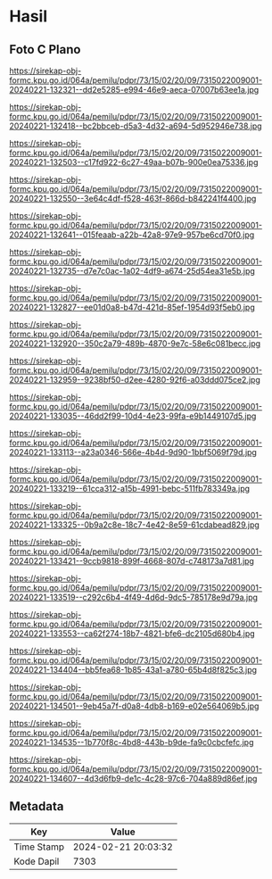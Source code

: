 # Hasil

## Foto C Plano

https://sirekap-obj-formc.kpu.go.id/064a/pemilu/pdpr/73/15/02/20/09/7315022009001-20240221-132321--dd2e5285-e994-46e9-aeca-07007b63ee1a.jpg

https://sirekap-obj-formc.kpu.go.id/064a/pemilu/pdpr/73/15/02/20/09/7315022009001-20240221-132418--bc2bbceb-d5a3-4d32-a694-5d952946e738.jpg

https://sirekap-obj-formc.kpu.go.id/064a/pemilu/pdpr/73/15/02/20/09/7315022009001-20240221-132503--c17fd922-6c27-49aa-b07b-900e0ea75336.jpg

https://sirekap-obj-formc.kpu.go.id/064a/pemilu/pdpr/73/15/02/20/09/7315022009001-20240221-132550--3e64c4df-f528-463f-866d-b842241f4400.jpg

https://sirekap-obj-formc.kpu.go.id/064a/pemilu/pdpr/73/15/02/20/09/7315022009001-20240221-132641--015feaab-a22b-42a8-97e9-957be6cd70f0.jpg

https://sirekap-obj-formc.kpu.go.id/064a/pemilu/pdpr/73/15/02/20/09/7315022009001-20240221-132735--d7e7c0ac-1a02-4df9-a674-25d54ea31e5b.jpg

https://sirekap-obj-formc.kpu.go.id/064a/pemilu/pdpr/73/15/02/20/09/7315022009001-20240221-132827--ee01d0a8-b47d-421d-85ef-1954d93f5eb0.jpg

https://sirekap-obj-formc.kpu.go.id/064a/pemilu/pdpr/73/15/02/20/09/7315022009001-20240221-132920--350c2a79-489b-4870-9e7c-58e6c081becc.jpg

https://sirekap-obj-formc.kpu.go.id/064a/pemilu/pdpr/73/15/02/20/09/7315022009001-20240221-132959--9238bf50-d2ee-4280-92f6-a03ddd075ce2.jpg

https://sirekap-obj-formc.kpu.go.id/064a/pemilu/pdpr/73/15/02/20/09/7315022009001-20240221-133035--46dd2f99-10d4-4e23-99fa-e9b1449107d5.jpg

https://sirekap-obj-formc.kpu.go.id/064a/pemilu/pdpr/73/15/02/20/09/7315022009001-20240221-133113--a23a0346-566e-4b4d-9d90-1bbf5069f79d.jpg

https://sirekap-obj-formc.kpu.go.id/064a/pemilu/pdpr/73/15/02/20/09/7315022009001-20240221-133219--61cca312-a15b-4991-bebc-511fb783349a.jpg

https://sirekap-obj-formc.kpu.go.id/064a/pemilu/pdpr/73/15/02/20/09/7315022009001-20240221-133325--0b9a2c8e-18c7-4e42-8e59-61cdabead829.jpg

https://sirekap-obj-formc.kpu.go.id/064a/pemilu/pdpr/73/15/02/20/09/7315022009001-20240221-133421--9ccb9818-899f-4668-807d-c748173a7d81.jpg

https://sirekap-obj-formc.kpu.go.id/064a/pemilu/pdpr/73/15/02/20/09/7315022009001-20240221-133519--c292c6b4-4f49-4d6d-9dc5-785178e9d79a.jpg

https://sirekap-obj-formc.kpu.go.id/064a/pemilu/pdpr/73/15/02/20/09/7315022009001-20240221-133553--ca62f274-18b7-4821-bfe6-dc2105d680b4.jpg

https://sirekap-obj-formc.kpu.go.id/064a/pemilu/pdpr/73/15/02/20/09/7315022009001-20240221-134404--bb5fea68-1b85-43a1-a780-65b4d8f825c3.jpg

https://sirekap-obj-formc.kpu.go.id/064a/pemilu/pdpr/73/15/02/20/09/7315022009001-20240221-134501--9eb45a7f-d0a8-4db8-b169-e02e564069b5.jpg

https://sirekap-obj-formc.kpu.go.id/064a/pemilu/pdpr/73/15/02/20/09/7315022009001-20240221-134535--1b770f8c-4bd8-443b-b9de-fa9c0cbcfefc.jpg

https://sirekap-obj-formc.kpu.go.id/064a/pemilu/pdpr/73/15/02/20/09/7315022009001-20240221-134607--4d3d6fb9-de1c-4c28-97c6-704a889d86ef.jpg


## Metadata

| Key        | Value               |
| ---------- | ------------------- |
| Time Stamp | 2024-02-21 20:03:32 |
| Kode Dapil | 7303                |



